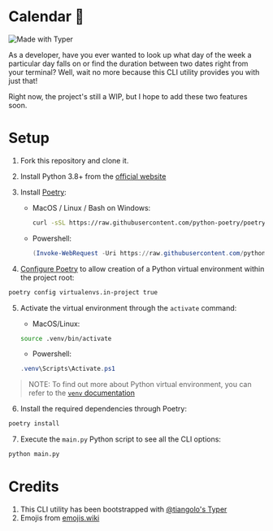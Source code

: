 # Calendar 📅
![Made with Typer](https://img.shields.io/badge/-Made%20With%20Typer-blue)

As a developer, have you ever wanted to look up what day of the week a particular day falls on or find
the duration between two dates right from your terminal? Well, wait no more because this CLI utility
provides you with just that!

Right now, the project's still a WIP, but I hope to add these two features soon.

# Setup

1. Fork this repository and clone it.

2. Install Python 3.8+ from the [official website](https://www.python.org/downloads/)

3. Install [Poetry](https://python-poetry.org/docs/):

    -  MacOS / Linux / Bash on Windows:
        ```bash
        curl -sSL https://raw.githubusercontent.com/python-poetry/poetry/master/get-poetry.py | python -
        ```

    -  Powershell:
        ```powershell
        (Invoke-WebRequest -Uri https://raw.githubusercontent.com/python-poetry/poetry/master/get-poetry.py -UseBasicParsing).Content | python -
        ```

4. [Configure Poetry](https://python-poetry.org/docs/configuration/) to allow creation of a Python virtual environment within the project root:
```bash
poetry config virtualenvs.in-project true
```

5. Activate the virtual environment through the `activate` command:

    - MacOS/Linux:
    ```bash
    source .venv/bin/activate
    ```

    - Powershell:
    ```powershell
    .venv\Scripts\Activate.ps1
    ```

> NOTE: To find out more about Python virtual environment, you can refer to the [`venv` documentation](https://docs.python.org/3/library/venv.html)

6. Install the required dependencies through Poetry:
```bash
poetry install
```

7. Execute the `main.py` Python script to see all the CLI options:
```bash
python main.py
```

# Credits
1.  This CLI utility has been bootstrapped with [@tiangolo's  Typer](https://github.com/tiangolo/typer)
2.  Emojis from [emojis.wiki](https://emojis.wiki/monday/)
